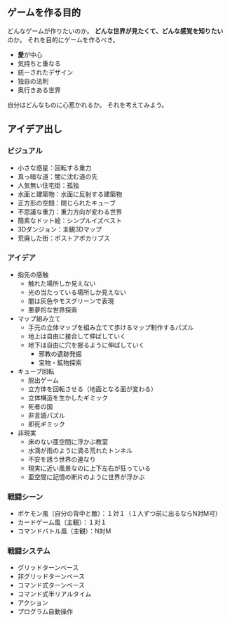 ## ゲームを作る目的

どんなゲームが作りたいのか。
**どんな世界が見たくて、どんな感覚を知りたい**のか。
それを目的にゲームを作るべき。

- **愛**が中心
- 気持ちと重なる
- 統一されたデザイン
- 独自の法則
- 奥行きある世界

自分はどんなものに心惹かれるか。
それを考えてみよう。

## アイデア出し

### ビジュアル
- 小さな惑星：回転する重力
- 真っ暗な道：闇に沈む道の先
- 人気無い住宅街：孤独
- 水面と建築物：水面に反射する建築物
- 正方形の空間：閉じられたキューブ
- 不思議な重力：重力方向が変わる世界
- 簡素なドット絵：シンプルイズベスト
- 3Dダンジョン：主観3Dマップ
- 荒廃した街：ポストアポカリプス

### アイデア
- 指先の感触
	- 触れた場所しか見えない
	- 光の当たっている場所しか見えない
	- 闇は灰色やモスグリーンで表現
	- 悪夢的な世界探索
- マップ組み立て
	- 手元の立体マップを組み立てて歩けるマップ制作するパズル
	- 地上は自由に接合して伸ばしていく
	- 地下は自由に穴を掘るように伸ばしていく
		- 邪教の遺跡発掘
		- 宝物・鉱物探索
- キューブ回転
	- 脱出ゲーム
	- 立方体を回転させる（地面となる面が変わる）
	- 立体構造を生かしたギミック
	- 死者の国
	- 非言語パズル
	- 即死ギミック
- 非現実
	- 床のない亜空間に浮かぶ教室
	- 水滴が雨のように滴る荒れたトンネル
	- 不安を誘う世界の連なり
	- 現実に近い風景なのに上下左右が狂っている
	- 亜空間に記憶の断片のように世界が浮かぶ

### 戦闘シーン
- ポケモン風（自分の背中と敵）：１対１（１人ずつ前に出るならN対M可）
- カードゲーム風（主観）：１対１
- コマンドバトル風（主観）：N対M

### 戦闘システム
- グリッドターンベース
- 非グリッドターンベース
- コマンド式ターンベース
- コマンド式半リアルタイム
- アクション
- プログラム自動操作


